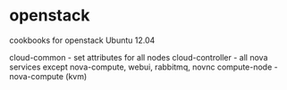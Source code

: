 openstack
=========

cookbooks for openstack Ubuntu 12.04

cloud-common - set attributes for all nodes
cloud-controller - all nova services except nova-compute, webui, rabbitmq, novnc
compute-node - nova-compute (kvm)